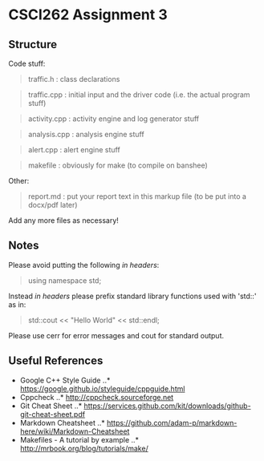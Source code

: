 # CSCI262 Assignment 3

## Structure

Code stuff:

>traffic.h    : class declarations

>traffic.cpp  : initial input and the driver code (i.e. the actual program stuff)

>activity.cpp : activity engine and log generator stuff

>analysis.cpp : analysis engine stuff

>alert.cpp    : alert engine stuff

>makefile     : obviously for make (to compile on banshee)

Other:

>report.md    : put your report text in this markup file (to be put into a docx/pdf later)

Add any more files as necessary!

## Notes

Please avoid putting the following *in headers*:

>using namespace std;

Instead *in headers* please prefix standard library functions used with 'std::' as in:

>std::cout << "Hello World" << std::endl;

Please use cerr for error messages and cout for standard output.

## Useful References

* Google C++ Style Guide
..* https://google.github.io/styleguide/cppguide.html
* Cppcheck
..* http://cppcheck.sourceforge.net
* Git Cheat Sheet
..* https://services.github.com/kit/downloads/github-git-cheat-sheet.pdf
* Markdown Cheatsheet
..* https://github.com/adam-p/markdown-here/wiki/Markdown-Cheatsheet
* Makefiles - A tutorial by example
..* http://mrbook.org/blog/tutorials/make/

